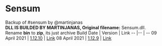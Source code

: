 # Sensum
Backup of #sensum by @martinjanas<br/>
**DLL IS BUILDED BY MARTINJANAS, Original filename:** Sensum.dll.<br/>
Rename **bin** to **zip**, its just archive
Build Date | Version | Link
-- |-- | --
09 April 2021 | [1.12.10](https://github.com/mniafi/sensum/commit/732430b323c52e5f576ed4cef02c84335e37f92a) | [Link](https://github.com/mniafi/sensum/tree/main/1-12-10)
08 April 2021 | [1.12.9](https://github.com/mniafi/sensum/commit/0f3cb0cc9bf702f063d44a5b83833a16e003d290) | [Link](https://github.com/mniafi/sensum/tree/main/1-12-9)
